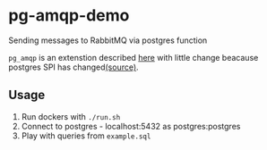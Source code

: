 # pg-amqp-demo

Sending messages to RabbitMQ via postgres function

`pg_amqp` is an extenstion described [here](https://postgrespro.co.il/blog/postresql-and-rabbitmq/) with little change beacause postgres SPI has changed[(source)](https://github.com/alien11689/pg_amqp).

## Usage

1. Run dockers with `./run.sh`
2. Connect to postgres - localhost:5432 as postgres:postgres
3. Play with queries from `example.sql`
